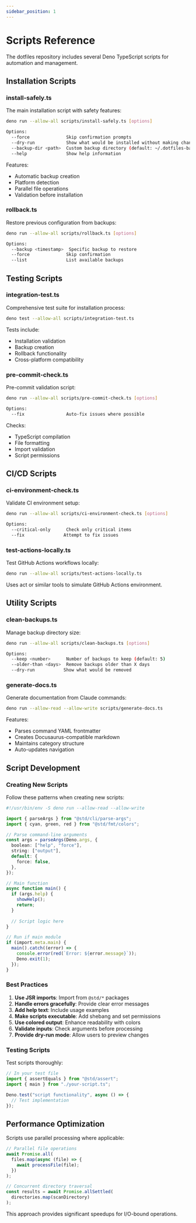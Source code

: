```yaml
---
sidebar_position: 1
---
```


# Scripts Reference

The dotfiles repository includes several Deno TypeScript scripts for automation and management.

## Installation Scripts

### install-safely.ts

The main installation script with safety features:

```bash
deno run --allow-all scripts/install-safely.ts [options]

Options:
  --force              Skip confirmation prompts
  --dry-run            Show what would be installed without making changes
  --backup-dir <path>  Custom backup directory (default: ~/.dotfiles-backup)
  --help               Show help information
```

Features:
- Automatic backup creation
- Platform detection
- Parallel file operations
- Validation before installation

### rollback.ts

Restore previous configuration from backups:

```bash
deno run --allow-all scripts/rollback.ts [options]

Options:
  --backup <timestamp>  Specific backup to restore
  --force              Skip confirmation
  --list               List available backups
```

## Testing Scripts

### integration-test.ts

Comprehensive test suite for installation process:

```bash
deno test --allow-all scripts/integration-test.ts
```

Tests include:
- Installation validation
- Backup creation
- Rollback functionality
- Cross-platform compatibility

### pre-commit-check.ts

Pre-commit validation script:

```bash
deno run --allow-all scripts/pre-commit-check.ts [options]

Options:
  --fix                Auto-fix issues where possible
```

Checks:
- TypeScript compilation
- File formatting
- Import validation
- Script permissions

## CI/CD Scripts

### ci-environment-check.ts

Validate CI environment setup:

```bash
deno run --allow-all scripts/ci-environment-check.ts [options]

Options:
  --critical-only      Check only critical items
  --fix               Attempt to fix issues
```

### test-actions-locally.ts

Test GitHub Actions workflows locally:

```bash
deno run --allow-all scripts/test-actions-locally.ts
```

Uses act or similar tools to simulate GitHub Actions environment.

## Utility Scripts

### clean-backups.ts

Manage backup directory size:

```bash
deno run --allow-all scripts/clean-backups.ts [options]

Options:
  --keep <number>      Number of backups to keep (default: 5)
  --older-than <days>  Remove backups older than X days
  --dry-run           Show what would be removed
```

### generate-docs.ts

Generate documentation from Claude commands:

```bash
deno run --allow-read --allow-write scripts/generate-docs.ts
```

Features:
- Parses command YAML frontmatter
- Creates Docusaurus-compatible markdown
- Maintains category structure
- Auto-updates navigation

## Script Development

### Creating New Scripts

Follow these patterns when creating new scripts:

```typescript
#!/usr/bin/env -S deno run --allow-read --allow-write

import { parseArgs } from "@std/cli/parse-args";
import { cyan, green, red } from "@std/fmt/colors";

// Parse command-line arguments
const args = parseArgs(Deno.args, {
  boolean: ["help", "force"],
  string: ["output"],
  default: {
    force: false,
  },
});

// Main function
async function main() {
  if (args.help) {
    showHelp();
    return;
  }
  
  // Script logic here
}

// Run if main module
if (import.meta.main) {
  main().catch((error) => {
    console.error(red(`Error: ${error.message}`));
    Deno.exit(1);
  });
}
```

### Best Practices

1. **Use JSR imports**: Import from `@std/*` packages
2. **Handle errors gracefully**: Provide clear error messages
3. **Add help text**: Include usage examples
4. **Make scripts executable**: Add shebang and set permissions
5. **Use colored output**: Enhance readability with colors
6. **Validate inputs**: Check arguments before processing
7. **Provide dry-run mode**: Allow users to preview changes

### Testing Scripts

Test scripts thoroughly:

```typescript
// In your test file
import { assertEquals } from "@std/assert";
import { main } from "./your-script.ts";

Deno.test("script functionality", async () => {
  // Test implementation
});
```

## Performance Optimization

Scripts use parallel processing where applicable:

```typescript
// Parallel file operations
await Promise.all(
  files.map(async (file) => {
    await processFile(file);
  })
);

// Concurrent directory traversal
const results = await Promise.allSettled(
  directories.map(scanDirectory)
);
```

This approach provides significant speedups for I/O-bound operations.
